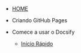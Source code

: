 <!-- docs/_sidebar.md -->
- [HOME](README.md)

 - Criando GitHub Pages
  

- Comece a usar o Docsify
  - [Início Rápido](iniciorapido.md "Início rápido")
 

